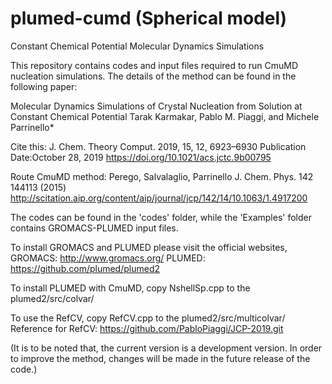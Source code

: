 # plumed-cumd (Spherical model)
Constant Chemical Potential Molecular Dynamics Simulations

This repository contains codes and input files required to run CmuMD nucleation simulations. 
The details of the method can be found in the following paper: 

Molecular Dynamics Simulations of Crystal Nucleation from Solution at Constant Chemical Potential
Tarak Karmakar, Pablo M. Piaggi, and Michele Parrinello*

Cite this: J. Chem. Theory Comput. 2019, 15, 12, 6923–6930
Publication Date:October 28, 2019
https://doi.org/10.1021/acs.jctc.9b00795

Route CmuMD method:
Perego, Salvalaglio, Parrinello J. Chem. Phys. 142 144113 (2015)
http://scitation.aip.org/content/aip/journal/jcp/142/14/10.1063/1.4917200


The codes can be found in the 'codes' folder, while the 'Examples' folder contains GROMACS-PLUMED input files.

To install GROMACS and PLUMED please visit the official websites,
GROMACS: http://www.gromacs.org/
PLUMED: https://github.com/plumed/plumed2

To install PLUMED with CmuMD, copy NshellSp.cpp to the plumed2/src/colvar/

To use the RefCV, copy RefCV.cpp to the plumed2/src/multicolvar/
Reference for RefCV: https://github.com/PabloPiaggi/JCP-2019.git


(It is to be noted that, the current version is a development version. In order to improve the method, changes will be made in the future release of the code.)

